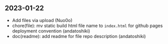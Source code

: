 
## 2023-01-22
 * Add files via upload (Nuo0o)
 * chore(file): mv static build html file name to `index.html` for github pages deployment convention (andatoshiki)
 * doc(readme): add readme for file repo description (andatoshiki)
